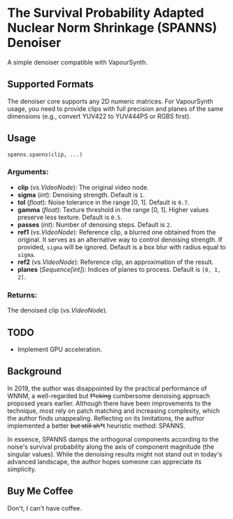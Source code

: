 The Survival Probability Adapted Nuclear Norm Shrinkage (SPANNS) Denoiser
=========================================================================

A simple denoiser compatible with VapourSynth.

Supported Formats
-----------------
The denoiser core supports any 2D numeric matrices. For VapourSynth usage, you need to provide clips with full precision and planes of the same dimensions (e.g., convert YUV422 to YUV444PS or RGBS first).

Usage
-----

`spanns.spanns(clip, ...)`

### Arguments:
- **clip** (*vs.VideoNode*): The original video node.
- **sigma** (*int*): Denoising strength. Default is `1`.
- **tol** (*float*): Noise tolerance in the range [0, 1]. Default is `0.7`.
- **gamma** (*float*): Texture threshold in the range [0, 1]. Higher values preserve less texture. Default is `0.5`.
- **passes** (*int*): Number of denoising steps. Default is `2`.
- **ref1** (*vs.VideoNode*): Reference clip, a blurred one obtained from the original. It serves as an alternative way to control denoising strength. If provided, `sigma` will be ignored. Default is a box blur with radius equal to `sigma`.
- **ref2** (*vs.VideoNode*): Reference clip, an approximation of the result.
- **planes** (*Sequence[int]*): Indices of planes to process. Default is `[0, 1, 2]`.

### Returns:
The denoised clip (*vs.VideoNode*).

TODO
----
- Implement GPU acceleration.

Background
----------
In 2019, the author was disappointed by the practical performance of WNNM, a well-regarded but ~~f*cking~~ cumbersome denoising approach proposed years earlier. Although there have been improvements to the technique, most rely on patch matching and increasing complexity, which the author finds unappealing. Reflecting on its limitations, the author implemented a better ~~but still sh\*t~~ heuristic method: SPANNS.

In essence, SPANNS damps the orthogonal components according to the noise's survival probability along the axis of component magnitude (the singular values). While the denoising results might not stand out in today's advanced landscape, the author hopes someone can appreciate its simplicity.

Buy Me Coffee
-------------
Don't, I can't have coffee.
